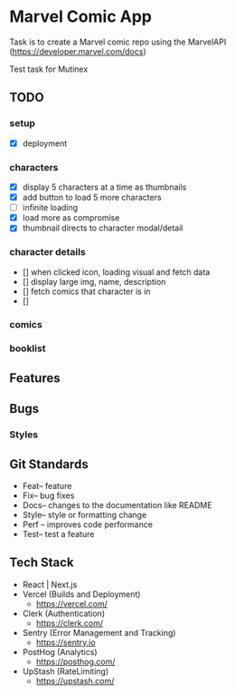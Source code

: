 # Marvel Comic App

Task is to create a Marvel comic repo using the MarvelAPI (https://developer.marvel.com/docs)

Test task for Mutinex


## TODO
### setup
- [x] deployment
### characters
- [x] display 5 characters at a time as thumbnails
- [x] add button to load 5 more characters
- [ ] infinite loading
- [x] load more as compromise 
- [x] thumbnail directs to character modal/detail
### character details
- [] when clicked icon, loading visual and fetch data
- [] display large img, name, description
- [] fetch comics that character is in
- [] 
### comics
### booklist



## Features

## Bugs
### Styles



## Git Standards 
- Feat– feature
- Fix– bug fixes
- Docs– changes to the documentation like README
- Style– style or formatting change 
- Perf – improves code performance
- Test– test a feature

## Tech Stack
- React | Next.js 
- Vercel (Builds and Deployment)
    - https://vercel.com/
- Clerk (Authentication)
    - https://clerk.com/
- Sentry (Error Management and Tracking)
    - https://sentry.io
- PostHog (Analytics)
    - https://posthog.com/
- UpStash (RateLimiting)
    - https://upstash.com/